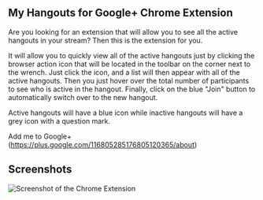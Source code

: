 My Hangouts for Google+ Chrome Extension
---------------------------------------

Are you looking for an extension that will allow you to see all the active hangouts
in your stream? Then this is the extension for you.

It will allow you to quickly view all of the active hangouts just by clicking the
browser action icon that will be located in the toolbar on the corner next to the
wrench. Just click the icon, and a list will then appear with all of the active
hangouts. Then you just hover over the total number of participants to see who
is active in the hangout. Finally, click on the blue "Join" button to automatically
switch over to the new hangout.

Active hangouts will have a blue icon while inactive hangouts will have a grey
icon with a question mark.

Add me to Google+ (https://plus.google.com/116805285176805120365/about)


Screenshots
----------

![Screenshot of the Chrome Extension](https://github.com/mohamedmansour/my-hangouts-extension/raw/master/screenshot/screenA.png)
